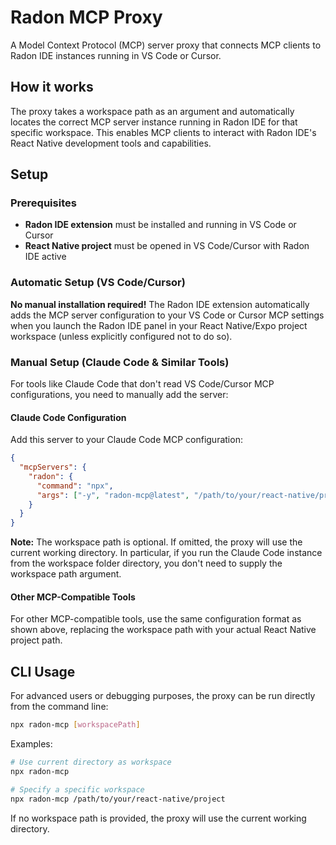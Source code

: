 # Radon MCP Proxy

A Model Context Protocol (MCP) server proxy that connects MCP clients to Radon IDE instances running in VS Code or Cursor.

## How it works

The proxy takes a workspace path as an argument and automatically locates the correct MCP server instance running in Radon IDE for that specific workspace. This enables MCP clients to interact with Radon IDE's React Native development tools and capabilities.

## Setup

### Prerequisites

- **Radon IDE extension** must be installed and running in VS Code or Cursor
- **React Native project** must be opened in VS Code/Cursor with Radon IDE active

### Automatic Setup (VS Code/Cursor)

**No manual installation required!** The Radon IDE extension automatically adds the MCP server configuration to your VS Code or Cursor MCP settings when you launch the Radon IDE panel in your React Native/Expo project workspace (unless explicitly configured not to do so).

### Manual Setup (Claude Code & Similar Tools)

For tools like Claude Code that don't read VS Code/Cursor MCP configurations, you need to manually add the server:

#### Claude Code Configuration

Add this server to your Claude Code MCP configuration:

```json
{
  "mcpServers": {
    "radon": {
      "command": "npx",
      "args": ["-y", "radon-mcp@latest", "/path/to/your/react-native/project"]
    }
  }
}
```

**Note:** The workspace path is optional. If omitted, the proxy will use the current working directory. In particular, if you run the Claude Code instance from the workspace folder directory, you don't need to supply the workspace path argument.

#### Other MCP-Compatible Tools

For other MCP-compatible tools, use the same configuration format as shown above, replacing the workspace path with your actual React Native project path.

## CLI Usage

For advanced users or debugging purposes, the proxy can be run directly from the command line:

```bash
npx radon-mcp [workspacePath]
```

Examples:

```bash
# Use current directory as workspace
npx radon-mcp

# Specify a specific workspace
npx radon-mcp /path/to/your/react-native/project
```

If no workspace path is provided, the proxy will use the current working directory.
